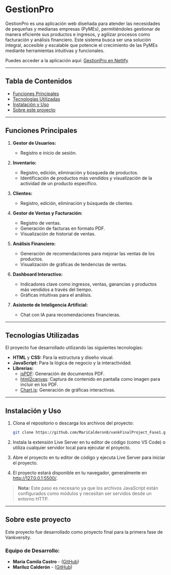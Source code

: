 # GestionPro

GestionPro es una aplicación web diseñada para atender las necesidades de pequeñas y medianas empresas (PyMEs), permitiéndoles gestionar de manera eficiente sus productos e ingresos, y agilizar procesos como facturación y análisis financiero. Este sistema busca ser una solución integral, accesible y escalable que potencie el crecimiento de las PyMEs mediante herramientas intuitivas y funcionales.

Puedes acceder a la aplicación aquí: [GestionPro en Netlify](https://gestionpro-vankvproject.netlify.app/)

---

## Tabla de Contenidos
- [Funciones Principales](#funciones-principales)
- [Tecnologías Utilizadas](#tecnologías-utilizadas)
- [Instalación y Uso](#instalación-y-uso)
- [Sobre este proyecto](#sobre-este-proyecto)

---

## Funciones Principales

1. **Gestor de Usuarios:**
   - Registro e inicio de sesión.

2. **Inventario:**
   - Registro, edición, eliminación y búsqueda de productos.
   - Identificación de productos más vendidos y visualización de la actividad de un producto específico.

3. **Clientes:**
   - Registro, edición, eliminación y búsqueda de clientes.

4. **Gestor de Ventas y Facturación:**
   - Registro de ventas.
   - Generación de facturas en formato PDF.
   - Visualización de historial de ventas.

5. **Análisis Financiero:**
   - Generación de recomendaciones para mejorar las ventas de los productos.
   - Visualización de gráficas de tendencias de ventas.

6. **Dashboard Interactivo:**
   - Indicadores clave como ingresos, ventas, ganancias y productos más vendidos a través del tiempo.
   - Gráficas intuitivas para el análisis.

7. **Asistente de Inteligencia Artificial:**
   - Chat con IA para recomendaciones financieras.

---

## Tecnologías Utilizadas

El proyecto fue desarrollado utilizando las siguientes tecnologías:

- **HTML** y **CSS:** Para la estructura y diseño visual.
- **JavaScript:** Para la lógica de negocio y la interactividad.
- **Librerías:**
  - [jsPDF](https://artskydj.github.io/jsPDF/docs/index.html): Generación de documentos PDF.
  - [html2canvas](https://github.com/niklasvh/html2canvas): Captura de contenido en pantalla como imagen para incluir en los PDF.
  - [Chart.js](https://www.chartjs.org/): Generación de gráficas interactivas.

---

## Instalación y Uso

1. Clona el repositorio o descarga los archivos del proyecto:
   ```bash
   git clone https://github.com/MariCalderon8/vankFinalProject_Fase1.git
   ```

2. Instala la extensión Live Server en tu editor de código (como VS Code) o utiliza cualquier servidor local para ejecutar el proyecto.

3. Abre el proyecto en tu editor de código y ejecuta Live Server para iniciar el proyecto.

4. El proyecto estará disponible en tu navegador, generalmente en http://127.0.0.1:5500/.

> **Nota:** Este paso es necesario ya que los archivos JavaScript están configurados como módulos y necesitan ser servidos desde un entorno HTTP.

---

## Sobre este proyecto

Este proyecto fue desarrollado como proyecto final para la primera fase de Vankversity.

### Equipo de Desarrollo:
- **Maria Camila Castro** - ([GitHub](https://github.com/milaCastroC))
- **Mariluz Calderón** - ([GitHub](https://github.com/MariCalderon8))


